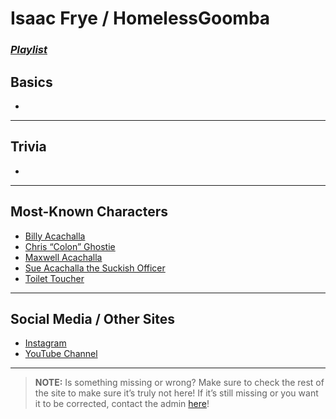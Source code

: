 # Isaac Frye / HomelessGoomba
### [*Playlist*](https://www.youtube.com/playlist?list=PLwljWXtmIKiT2CiL3mPL0IJQEaUG2MZ_f)

## Basics
- 

----

## Trivia
- 

----

## Most-Known Characters
- [Billy Acachalla](5.Characters/Billy_Acachalla.html)
- [Chris “Colon” Ghostie](5.Characters/Chris_Colon_Ghostie.html)
- [Maxwell Acachalla](5.Characters/Maxwell_Acachalla.html)
- [Sue Acachalla the Suckish Officer](5.Characters/Sue_Acachalla.html)
- [Toilet Toucher](5.Characters/Toilet_Toucher.html)

----

## Social Media / Other Sites
- [Instagram](https://instagram.com/homelessgoombashelter?igshid=1njt88hj687g5)
- [YouTube Channel](https://m.youtube.com/user/IsaacFrye)

----

> **NOTE:** Is something missing or wrong? Make sure to check the rest of the site to make sure it’s truly not here! If it’s still missing or you want it to be corrected, contact the admin [here](.chapter_2.html)!